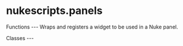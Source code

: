 # nukescripts.panels
Functions ---   Wraps and registers a widget to be used in a Nuke panel.

Classes ---